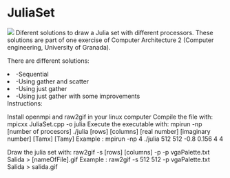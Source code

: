 JuliaSet
========
<img src="http://i.imgur.com/RAOgAer.png" />
Diferent solutions to draw a Julia set with different processors.
These solutions are part of one exercise of Computer Architecture 2 (Computer engineering, University of Granada).

There are different solutions:
<div>
<li>-Sequential</li>
<li>-Using gather and scatter</li>
<li>-Using just gather</li>
<li>-Using just gather with some improvements</li>
</div>
Instructions:

Install openmpi and raw2gif in your linux computer
Compile the file with: mpicxx JuliaSet.cpp -o julia
Execute the executable with:
mpirun -np [number of procesors] ./julia [rows] [columns] [real number] [imaginary number] [Tamx] [Tamy]
Example : mpirun -np 4 ./julia 512 512 -0.8 0.156 4 4

Draw the julia set with:
raw2gif -s [rows] [columns] -p -p vgaPalette.txt Salida > [nameOfFile].gif
Example : raw2gif -s 512 512 -p vgaPalette.txt Salida > salida.gif

